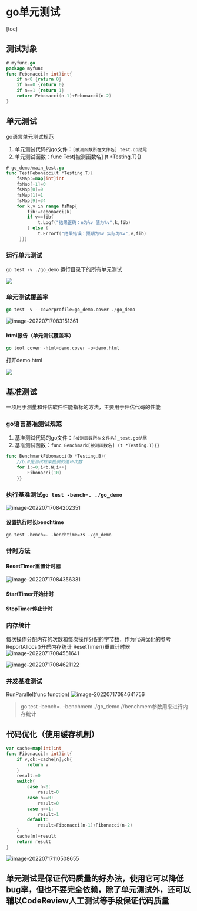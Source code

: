 # go单元测试

[toc]

## 测试对象

```go
# myfunc.go
package myfunc
func Febonacci(n int)int{
    if n<0 {return 0}
    if n==0 {return 0}
    if n==1 {return 1}
    return Febonacci(n-1)+Febonacci(n-2)
}
```

## 单元测试
go语言单元测试规范
1. 单元测试代码的go文件：`[被测函数所在文件名]_test.go结尾`
2. 单元测试函数：func Test[被测函数名] (t *Testing.T){}
```go
# go_demo/main_test.go
func TestFebonacci(t *Testing.T){
    fsMap:=map[int]int
    fsMao[-1]=0
    fsMap[0]=0
    fsMap[1]=1
    fsMap[9]=34
    for k,v in range fsMap{
        fib:=Febonacci(k)
        if v==fib{
            t.Logf("结果正确：n为%v 值为%v",k,fib)
        } else {
            t.Errorf("结果错误：预期为%v 实际为%v",v,fib)
     }}}
```

### 运行单元测试

`go test -v ./go_demo`  运行目录下的所有单元测试

![](img/image-20220717082520493.png)

### 单元测试覆盖率

```go
go test -v --coverprofile=go_demo.cover ./go_demo
```

![image-20220717083151361](img/image-20220717083151361.png)

#### html报告（单元测试覆盖率）

```go
go tool cover -html=demo.cover -o=demo.html
```

打开demo.html

![](img/image-20220717083345701.png)

## 基准测试
一项用于测量和评估软件性能指标的方法，主要用于评估代码的性能
### go语言基准测试规范
1. 基准测试代码的go文件：`[被测函数所在文件名]_test.go结尾`
2. 基准测试函数：`func Benchmark[被测函数名] (t *Testing.T){}`

```go
func BenchmarkFibonacci(b *Testing.B){
    //b.N是测试框架提供的循环次数
    for i:=0;i<b.N;i++{
        Fibonacci(10)
    }}
```

### 执行基准测试`go test -bench=. ./go_demo`

![image-20220717084202351](img/image-20220717084202351.png)

#### 设置执行时长benchtime

`go test -bench=. -benchtime=3s ./go_demo`

### 计时方法

#### ResetTimer重置计时器

![image-20220717084356331](img/image-20220717084356331.png)

#### StartTimer开始计时

#### StopTimer停止计时

### 内存统计

每次操作分配内存的次数和每次操作分配的字节数，作为代码优化的参考
ReportAllocs()开启内存统计
ResetTimer()重置计时器
![image-20220717084551641](img/image-20220717084551641.png)

![image-20220717084621122](img/image-20220717084621122.png)

### 并发基准测试
RunParallel(func function)
![image-20220717084641756](img/image-20220717084641756.png)
> go test -bench=. -benchmem ./go_demo //benchmem参数用来进行内存统计
## 代码优化（使用缓存机制）
```go
var cache=map[int]int
func Fibonacci(n int)int{
    if v,ok:=cache[n];ok{
        return v
    }
    result:=0
    switch{
        case n<0:
        	result=0
        case n==0:
        	result=0
        case n==1:
        	result=1
        default:
            result=Fibonacci(n-1)+Fibonacci(n-2)
    }
    cache[n]=result
    return result
}
```
![image-20220717110508655](img/image-20220717110508655.png)
## 单元测试是保证代码质量的好办法，使用它可以降低bug率，但也不要完全依赖，除了单元测试外，还可以辅以CodeReview人工测试等手段保证代码质量
